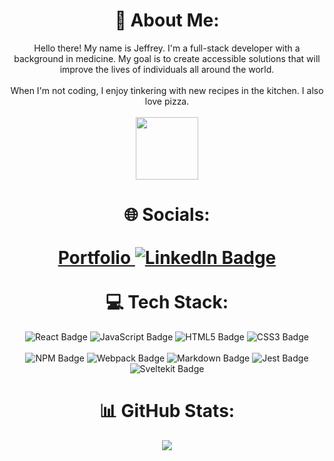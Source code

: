 <!--
**JeffLi117/JeffLi117** is a ✨ _special_ ✨ repository because its `README.md` (this file) appears on your GitHub profile.

Here are some ideas to get you started:

- 🔭 I’m currently working on ...
- 🌱 I’m currently learning ...
- 👯 I’m looking to collaborate on ...
- 🤔 I’m looking for help with ...
- 💬 Ask me about ...
- 📫 How to reach me: ...
- 😄 Pronouns: ...
- ⚡ Fun fact: ...
-->

<div id="header" align="center">
<h1>
💫 About Me:
</h1>
<div>
Hello there! My name is Jeffrey. 
I'm a full-stack developer with a background in medicine. My goal is to create accessible solutions that will improve the lives of individuals all around the world.
  <br></br>
When I'm not coding, I enjoy tinkering with new recipes in the kitchen. I also love pizza.
  <br></br>
</div>
  <img src="https://media.giphy.com/media/v1.Y2lkPTc5MGI3NjExNmI0Yzc5MWJhNmRjNzRkMWY4NjIyMzQ3ZmQzNmMzY2RjMDYyMGY0ZCZlcD12MV9pbnRlcm5hbF9naWZzX2dpZklkJmN0PXM/psYtkD1Wl7jfJXttiY/giphy.gif" width="100"/>
 
<h1>
🌐 Socials:
  <br></br>
  <a href="https://jeffrey-li-website.vercel.app/">
    Portfolio
  </a>
  <a href="https://www.linkedin.com/in/jeffrey-li-do/">
    <img src="https://img.shields.io/badge/LinkedIn-blue?style=for-the-badge&logo=linkedin&logoColor=white" alt="LinkedIn Badge"/>
  </a>
  <br></br>
💻 Tech Stack:
</h1>
<img src="https://img.shields.io/badge/React-20232A?style=for-the-badge&logo=react&logoColor=61DAFB"  alt="React Badge" />
<img src="https://img.shields.io/badge/JavaScript-323330?style=for-the-badge&logo=javascript&logoColor=F7DF1E"  alt="JavaScript Badge" />
<img src="https://img.shields.io/badge/HTML5-E34F26?style=for-the-badge&logo=html5&logoColor=white"  alt="HTML5 Badge"/>
<img src="https://img.shields.io/badge/CSS3-1572B6?style=for-the-badge&logo=css3&logoColor=white"  alt="CSS3 Badge"/>
  <br></br>
<img src="https://img.shields.io/badge/npm-CB3837?style=for-the-badge&logo=npm&logoColor=white"  alt="NPM Badge"/>
<img src="https://img.shields.io/badge/Webpack-8DD6F9?style=for-the-badge&logo=Webpack&logoColor=white"  alt="Webpack Badge"/>
<img src="https://img.shields.io/badge/Markdown-000000?style=for-the-badge&logo=markdown&logoColor=white"  alt="Markdown Badge"/>
<img src="https://img.shields.io/badge/Jest-C21325?style=for-the-badge&logo=jest&logoColor=white"  alt="Jest Badge"/>
<img src="https://img.shields.io/badge/SvelteKit-FF3E00?style=for-the-badge&logo=Svelte&logoColor=white"  alt="Sveltekit Badge"/>
<h1>
📊 GitHub Stats:
</h1>
<a href="https://git.io/streak-stats"> 
<img src="http://github-readme-streak-stats.herokuapp.com?user=JeffLi117&theme=blue-green" />
</a>
</div>
